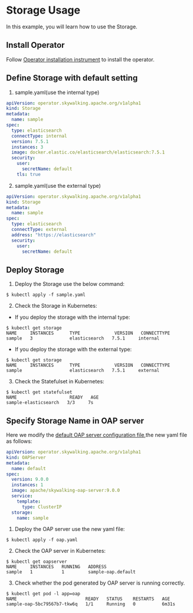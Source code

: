# Storage Usage

In this example, you will learn how to use the Storage.

## Install Operator

Follow [Operator installation instrument](../../README.md#operator) to install the operator.

## Define Storage with default setting

1. sample.yaml(use the internal type)
```yaml
apiVersion: operator.skywalking.apache.org/v1alpha1
kind: Storage
metadata:
  name: sample
spec:
  type: elasticsearch
  connectType: internal
  version: 7.5.1
  instances: 3
  image: docker.elastic.co/elasticsearch/elasticsearch:7.5.1
  security:
    user:
      secretName: default
    tls: true
```
2. sample.yaml(use the external type)
```yaml
apiVersion: operator.skywalking.apache.org/v1alpha1
kind: Storage
metadata:
  name: sample
spec:
  type: elasticsearch
  connectType: external
  address: "https://elasticsearch"
  security:
    user:
      secretName: default
```

## Deploy Storage

1. Deploy the Storage use the below command:

```shell
$ kubectl apply -f sample.yaml 
```

2. Check the Storage in Kubernetes:

* If you deploy the storage with the internal type:

```shell
$ kubectl get storage
NAME     INSTANCES      TYPE             VERSION   CONNECTTYPE
sample   3              elasticsearch   7.5.1     internal
```

* If you deploy the storage with the external type:

```shell
$ kubectl get storage
NAME     INSTANCES      TYPE             VERSION   CONNECTTYPE
sample                  elasticsearch   7.5.1     external
```

3. Check the Statefulset in Kubernetes:

```shell
$ kubectl get statefulset   
NAME                    READY   AGE
sample-elasticsearch   3/3     7s
```

## Specify Storage Name in OAP server

Here we modify the [default OAP server configuration file](../../operator/config/samples/default.yaml),the new yaml file as follows:

```yaml
apiVersion: operator.skywalking.apache.org/v1alpha1
kind: OAPServer
metadata:
  name: default
spec:
  version: 9.0.0
  instances: 1
  image: apache/skywalking-oap-server:9.0.0
  service:
    template:
      type: ClusterIP
  storage:
    name: sample
```

1. Deploy the OAP server use the new yaml file:

```shell
$ kubectl apply -f oap.yaml 
```

2. Check the OAP server in Kubernetes:

```shell
$ kubectl get oapserver 
NAME     INSTANCES   RUNNING   ADDRESS
sample   1           1         sample-oap.default
```

3. Check whether the pod generated by OAP server is running correctly. 

```shell
$ kubectl get pod -l app=oap
NAME                          READY   STATUS    RESTARTS   AGE
sample-oap-5bc79567b7-tkw6q   1/1     Running   0          6m31s
```
